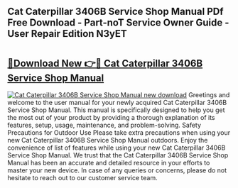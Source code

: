 ## Cat Caterpillar 3406B Service Shop Manual PDf Free Download - Part-noT Service Owner Guide - User Repair Edition N3yET

# <h2><a href="http://bc65442.oget.top/?id=Cat+Caterpillar+3406B+Service+Shop+Manual">🔗Download New 👉🔴 Cat Caterpillar 3406B Service Shop Manual</a></h2>

[![Cat Caterpillar 3406B Service Shop Manual new download](https://i.imgur.com/5g1atiW.png)](http://bc65442.oget.top/?id=Cat+Caterpillar+3406B+Service+Shop+Manual)
Greetings and welcome to the user manual for your newly acquired Cat Caterpillar 3406B Service Shop Manual. This manual is specifically designed to help you get the most out of your product by providing a thorough explanation of its features, setup, usage, maintenance, and problem-solving. Safety Precautions for Outdoor Use Please take extra precautions when using your new Cat Caterpillar 3406B Service Shop Manual outdoors. Enjoy the convenience of list of features while using your new Cat Caterpillar 3406B Service Shop Manual. We trust that the Cat Caterpillar 3406B Service Shop Manual has been an accurate and detailed resource in your efforts to master your new device. In case of any queries or concerns, please do not hesitate to reach out to our customer service team.
